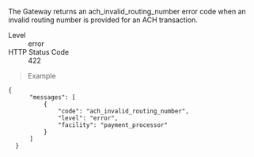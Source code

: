 <div class="method-area">
  <div class="method-copy">
    <div class="method-copy-padding">
      <p>The Gateway returns an <span class="code-green">ach_invalid_routing_number</span> error code when an invalid routing number
      is provided for an ACH transaction.</p>
      <dl class="dl-horizontal">
        <dt>Level</dt>
        <dd>error</dd>
        <dt>HTTP Status Code</dt>
        <dd>422</dd>
      </dl>
    </div>
  </div>
  <blockquote><p>Example</p></blockquote>

  <pre><code class="json">{
      "messages": [
          {
              "code": "ach_invalid_routing_number",
              "level": "error",
              "facility": "payment_processor"
          }
      ]
  }</code>
  </pre>
</div>
